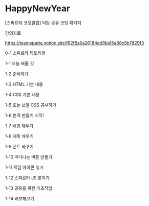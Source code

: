 # HappyNewYear
[스파르타 코딩클럽] 덕담 공유 코딩 패키지

강의자료

https://teamsparta.notion.site/f62f5a0a26184ed8ba15a88c6b7829f3

0-1 스파르타 튜토리얼

1-1 오늘 배울 것

1-2 준비하기

1-3 HTML 기본 내용

1-4 CSS 기본 내용

1-5 오늘 쓰일 CSS 공부하기

1-6 본격 만들기 시작!

1-7 배경 채우기

1-8 제목 채우기

1-9 폰트 바꾸기

1-10 떠다니는 버튼 만들기

1-11 덕담 아이콘 넣기

1-12 스파르타 JS 붙이기

1-13 공유를 위한 기초작업

1-14 배포해보기

